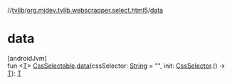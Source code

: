 //[tvlib](../../index.md)/[org.mjdev.tvlib.webscrapper.select.html5](index.md)/[data](data.md)

# data

[androidJvm]\
fun &lt;[T](data.md)&gt; [CssSelectable](../org.mjdev.tvlib.webscrapper.select/-css-selectable/index.md).[data](data.md)(cssSelector: [String](https://kotlinlang.org/api/latest/jvm/stdlib/kotlin/-string/index.html) = &quot;&quot;, init: [CssSelector](../org.mjdev.tvlib.webscrapper.select/-css-selector/index.md).() -&gt; [T](data.md)): [T](data.md)
